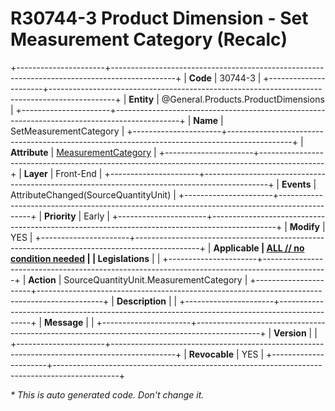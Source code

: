 ﻿---
erp.type: front-end-business-rule
erp.entity: General.Products.ProductDimensions
---

# R30744-3 Product Dimension - Set Measurement Category (Recalc)
+----------------------+----------------------------------------------------------------------------------------------+
| **Code**             | 30744-3                                                                                      |
+----------------------+----------------------------------------------------------------------------------------------+
| **Entity**           | @General.Products.ProductDimensions                                                          |
+----------------------+----------------------------------------------------------------------------------------------+
| **Name**             | SetMeasurementCategory                                                                       |
+----------------------+----------------------------------------------------------------------------------------------+
| **Attribute**        | [MeasurementCategory](../entities/General.Products.ProductDimensions.md#measurementcategory) |
+----------------------+----------------------------------------------------------------------------------------------+
| **Layer**            | Front-End                                                                                    |
+----------------------+----------------------------------------------------------------------------------------------+
| **Events**           | AttributeChanged(SourceQuantityUnit)                                                         |
+----------------------+----------------------------------------------------------------------------------------------+
| **Priority**         | Early                                                                                        |
+----------------------+----------------------------------------------------------------------------------------------+
| **Modify**           | YES                                                                                          |
+----------------------+----------------------------------------------------------------------------------------------+
| **Applicable         | [ALL // no condition needed](xref:applicable-legislations)                                   |
| Legislations**       |                                                                                              |
+----------------------+----------------------------------------------------------------------------------------------+
| **Action**           | SourceQuantityUnit.MeasurementCategory                                                       |
+----------------------+----------------------------------------------------------------------------------------------+
| **Description**      |                                                                                              |
+----------------------+----------------------------------------------------------------------------------------------+
| **Message**          |                                                                                              |
+----------------------+----------------------------------------------------------------------------------------------+
| **Version**          |                                                                                              |
+----------------------+----------------------------------------------------------------------------------------------+
| **Revocable**        | YES                                                                                          |
+----------------------+----------------------------------------------------------------------------------------------+

*\* This is auto generated code. Don't change it.*
